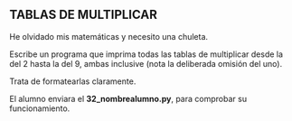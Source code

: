 ## TABLAS DE MULTIPLICAR

He olvidado mis matemáticas y necesito una chuleta.

Escribe un programa que imprima todas las tablas de multiplicar desde la del 2 hasta la del 9, ambas inclusive (nota la deliberada omisión del uno).

Trata de formatearlas claramente.

El alumno enviara el **32_nombrealumno.py**, para comprobar su funcionamiento.